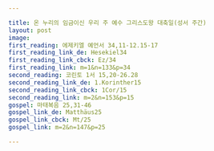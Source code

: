 ```yaml
---

title: 온 누리의 임금이신 우리 주 예수 그리스도왕 대축일(성서 주간)
layout: post 
image: 
first_reading: 에제키엘 예언서 34,11-12.15-17
first_reading_link_de: Hesekiel34
first_reading_link_cbck: Ez/34
first_reading_link: m=1&n=133&p=34
second_reading: 코린토 1서 15,20-26.28 
second_reading_link_de: 1.Korinther15
second_reading_link_cbck: 1Cor/15
second_reading_link: m=2&n=153&p=15
gospel: 마태복음 25,31-46
gospel_link_de: Matthäus25
gospel_link_cbck: Mt/25
gospel_link: m=2&n=147&p=25

---
```


